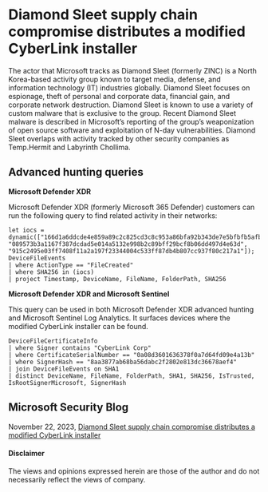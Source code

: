 # Diamond Sleet supply chain compromise distributes a modified CyberLink installer
The actor that Microsoft tracks as Diamond Sleet (formerly ZINC) is a North Korea-based activity group known to target media, defense, and information technology (IT) industries globally. 
Diamond Sleet focuses on espionage, theft of personal and corporate data, financial gain, and corporate network destruction. 
Diamond Sleet is known to use a variety of custom malware that is exclusive to the group. 
Recent Diamond Sleet malware is described in Microsoft’s reporting of the group’s weaponization of open source software and exploitation of N-day vulnerabilities. 
Diamond Sleet overlaps with activity tracked by other security companies as Temp.Hermit and Labyrinth Chollima.

## Advanced hunting queries
**Microsoft Defender XDR**  

Microsoft Defender XDR (formerly Microsoft 365 Defender) customers can run the following query to find related activity in their networks:
```kusto
let iocs = dynamic(["166d1a6ddcde4e859a89c2c825cd3c8c953a86bfa92b343de7e5bfbfb5afb8be",
"089573b3a1167f387dcdad5e014a5132e998b2c89bff29bcf8b06dd497d4e63d",
"915c2495e03ff7408f11a2a197f23344004c533ff87db4b807cc937f80c217a1"]);
DeviceFileEvents
| where ActionType == "FileCreated"
| where SHA256 in (iocs)
| project Timestamp, DeviceName, FileName, FolderPath, SHA256
```

**Microsoft Defender XDR and Microsoft Sentinel**

This query can be used in both Microsoft Defender XDR advanced hunting and Microsoft Sentinel Log Analytics. It surfaces devices where the modified CyberLink installer can be found.
```kusto
DeviceFileCertificateInfo
| where Signer contains "CyberLink Corp"
| where CertificateSerialNumber == "0a08d3601636378f0a7d64fd09e4a13b"
| where SignerHash == "8aa3877ab68ba56dabc2f2802e813dc36678aef4"
| join DeviceFileEvents on SHA1
| distinct DeviceName, FileName, FolderPath, SHA1, SHA256, IsTrusted, IsRootSignerMicrosoft, SignerHash
```

## Microsoft Security Blog
November 22, 2023, [Diamond Sleet supply chain compromise distributes a modified CyberLink installer](https://www.microsoft.com/en-us/security/blog/2023/11/22/diamond-sleet-supply-chain-compromise-distributes-a-modified-cyberlink-installer/)

#### Disclaimer
The views and opinions expressed herein are those of the author and do not necessarily reflect the views of company.
